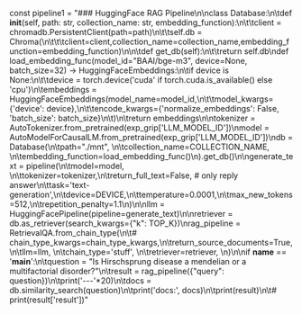const pipeline1 = "### HuggingFace RAG Pipeline\n\nclass Database:\n\tdef __init__(self, path: str, collection_name: str, embedding_function):\n\t\tclient = chromadb.PersistentClient(path=path)\n\t\tself.db = Chroma(\n\t\t\tclient=client,collection_name=collection_name,embedding_function=embedding_function)\n\n\tdef get_db(self):\n\t\treturn self.db\ndef load_embedding_func(model_id="BAAI/bge-m3", device=None,  batch_size=32) -> HuggingFaceEmbeddings:\n\tif device is None:\n\t\tdevice = torch.device('cuda' if torch.cuda.is_available() else 'cpu')\n\tembeddings = HuggingFaceEmbeddings(model_name=model_id,\n\t\tmodel_kwargs={'device': device},\n\t\tencode_kwargs={'normalize_embeddings': False, 'batch_size': batch_size}\n\t)\n\treturn embeddings\n\ntokenizer = AutoTokenizer.from_pretrained(exp_grip['LLM_MODEL_ID'])\nmodel = AutoModelForCausalLM.from_pretrained(exp_grip['LLM_MODEL_ID'])\ndb = Database(\n\tpath="./mnt", \n\tcollection_name=COLLECTION_NAME, \n\tembedding_function=load_embedding_func()\n).get_db()\n\ngenerate_text = pipeline(\n\tmodel=model, \n\ttokenizer=tokenizer,\n\treturn_full_text=False, # only reply answer\n\ttask='text-generation',\n\tdevice=DEVICE,\n\ttemperature=0.0001,\n\tmax_new_tokens=512,\n\trepetition_penalty=1.1\n)\n\nllm = HuggingFacePipeline(pipeline=generate_text)\n\nretriever = db.as_retriever(search_kwargs={"k": TOP_K})\nrag_pipeline = RetrievalQA.from_chain_type(\n\t# chain_type_kwargs=chain_type_kwargs,\n\treturn_source_documents=True,\n\tllm=llm, \n\tchain_type='stuff', \n\tretriever=retriever, \n)\n\nif __name__ == '__main__':\n\tquestion = "Is Hirschsprung disease a mendelian or a multifactorial disorder?"\n\tresult = rag_pipeline({"query": question})\n\tprint('---'*20)\n\tdocs = db.similarity_search(question)\n\tprint('docs:', docs)\n\tprint(result)\n\t# print(result['result'])"